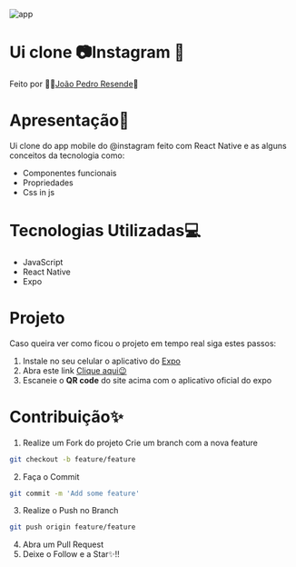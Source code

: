 ![app](https://user-images.githubusercontent.com/60306241/94346436-03960f80-0003-11eb-8905-128716db2c16.png)


# Ui clone 📷Instagram 📱
Feito por 👨‍💻[João Pedro Resende](https://www.linkedin.com/in/jpresdev)🚀

# Apresentação📄

Ui clone do app mobile do @instagram feito com React Native e as alguns conceitos da tecnologia como:


* Componentes funcionais
* Propriedades
* Css in js

# Tecnologias Utilizadas💻

* JavaScript 
* React Native
* Expo

# Projeto

Caso queira ver como ficou o projeto em tempo real siga estes passos:

1. Instale no seu celular o aplicativo do [Expo](https://play.google.com/store/apps/details?id=host.exp.exponent&hl=pt_BR)
1. Abra este link [Clique aqui😉](https://expo.io/@jpresende/instagram-clone)
1. Escaneie o **QR code** do site acima com o aplicativo oficial do expo

# Contribuição✨
1. Realize um Fork do projeto Crie um branch com a nova feature 
```bash
git checkout -b feature/feature
```
2. Faça o Commit
```bash
git commit -m 'Add some feature'
```
3. Realize o Push no Branch
```bash
git push origin feature/feature
```
4. Abra um Pull Request
5. Deixe o Follow e a Star✨!!
